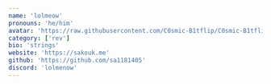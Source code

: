 ```yaml
---
name: 'lolmeow'
pronouns: 'he/him'
avatar: 'https://raw.githubusercontent.com/C0smic-B1tflip/C0smic-B1tflip.github.io/refs/heads/main/src/content/authors/lolmenowpfp.png'
category: ['rev']
bio: 'strings'
website: 'https://sakouk.me'
github: 'https://github.com/sa1181405'
discord: 'lolmenow'
---
```


